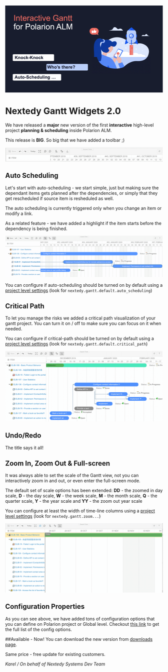 ![Gantt Screenshot](img/GANTT-2.png)

# Nextedy Gantt Widgets 2.0

We have released a **major** new version of the first **interactive** high-level project **planning & scheduling** inside Polarion ALM.

This release is **BIG**. So big that we have added a toolbar ;) 

![gantt-toolbar](img/gantt-toolbar.gif)


## Auto Scheduling
Let's start with auto-scheduling - we start simple, just but making sure the dependant items gets planned after the dependencies, or simply that they get rescheduled if source item is resheduled as well. 

The auto scheduling is currently triggered only when you change an item or modify a link. 

As a related feature - we have added a highlight if the item starts before the dependency is being finished.


![gantt-auto-schedule](img/gantt-auto-schedule.gif)


You can configure if auto-scheduling should be turned on by default using a [project level settings](../context-properties) (look for `nextedy.gantt.default.auto_scheduling`)

## Critical Path
To let you manage the risks we added a critical path visualization of your gantt project. You can turn it on / off to make sure you can focus on it when needed. 

You can configure if critical-path should be turned on by default using a [project level settings](../context-properties) (look for `nextedy.gantt.default.critical_path`)

![gantt-critical-path](img/gantt-critical-path.gif)


## Undo/Redo
The title says it all! 

## Zoom In, Zoom Out & Full-screen
It was always able to set the scale of the Gantt view, not you can interactively zoom in and out, or even enter the full-screen mode. 

The default set of scale options has been extended: **DD** - the zoomed in day scale, **D** - the day scale, **W** - the week scale, **M** - the month scale, **Q** - the quarter scale, **Y** - the year scale and **YY** - the zoom out year scale

You can configure at least the width of time-line columns using  a [project level settings](../context-properties) (look for `nextedy.gantt.zoom...`)

![gantt-zoom](img/gantt-zoom.gif)

## Configuration Properties
As you can see above, we have added tons of configuration options that you can define on Polarion project or Global level. Checkout
[this link](../context-properties) to get the full list of the config options.


##Available - Now!
You can download the new version from [downloads page](../download). 

Same price - free update for existing customers. 

*Karel / On behalf of Nextedy Systems Dev Team*

<br>
<br>
<br>

